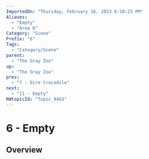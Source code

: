 ```yaml
---
ImportedOn: "Thursday, February 16, 2023 6:10:23 PM"
Aliases:
  - "Empty"
  - "Area 6"
Category: "Scene"
Prefix: "6"
Tags:
  - "Category/Scene"
parent:
  - "The Gray Zoo"
up:
  - "The Gray Zoo"
prev:
  - "7 - Dire Crocodile"
next:
  - "11 - Empty"
RWtopicId: "Topic_9463"
---
```

# 6 - Empty
## Overview
